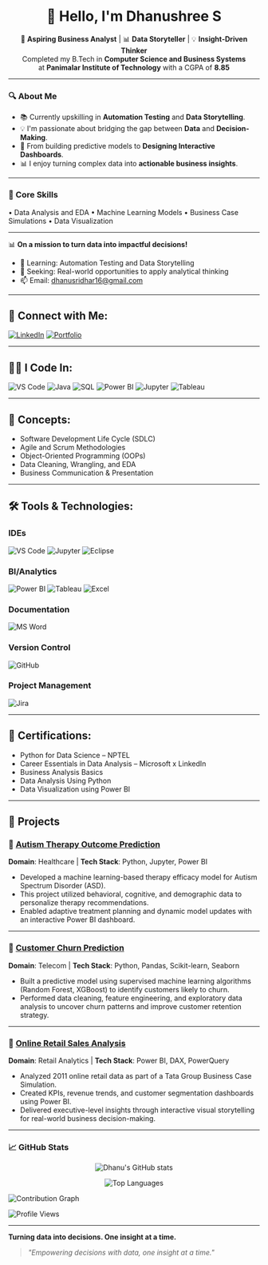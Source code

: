 <h1 align="center">👋 Hello, I'm Dhanushree S</h1>

<p align="center">
🎯 <strong>Aspiring Business Analyst</strong> | 📊 <strong>Data Storyteller</strong> | 💡 <strong>Insight-Driven Thinker</strong><br>
Completed my B.Tech in <strong>Computer Science and Business Systems</strong><br>
at <strong>Panimalar Institute of Technology</strong> with a CGPA of <strong>8.85</strong>
</p>

---

### 🔍 About Me

- 📚 Currently upskilling in **Automation Testing** and **Data Storytelling**.
- 💡 I'm passionate about bridging the gap between **Data** and **Decision-Making**.  
- 🤖 From building predictive models to **Designing Interactive Dashboards**.  
- 📊 I enjoy turning complex data into **actionable business insights**.  

---

### 🧠 Core Skills

<p align="left">
• Data Analysis and EDA 
• Machine Learning Models
• Business Case Simulations
• Data Visualization  
</p>

---

📊 **On a mission to turn data into impactful decisions!**

- 🚀 Learning: Automation Testing and  Data Storytelling  
- 🎯 Seeking: Real-world opportunities to apply analytical thinking  
- 📫 Email: [dhanusridhar16@gmail.com](mailto:dhanusridhar16@gmail.com)


---

## 🔗 Connect with Me:
[![LinkedIn](https://img.shields.io/badge/LinkedIn-blue?style=for-the-badge&logo=linkedin)](https://linkedin.com/in/dhanushree-s-6ba943248/)
[![Portfolio](https://img.shields.io/badge/Portfolio-website-green?style=for-the-badge&logo=google-chrome)](https://dhanusridhar16.wixsite.com/dhanu04)


---


## 👩‍💻 I Code In:
![VS Code](https://img.shields.io/badge/VS%20Code-007ACC?style=for-the-badge&logo=visual-studio-code&logoColor=white)
![Java](https://img.shields.io/badge/Java-007396?style=for-the-badge&logo=java&logoColor=white)
![SQL](https://img.shields.io/badge/SQL-4479A1?style=for-the-badge&logo=mysql&logoColor=white)
![Power BI](https://img.shields.io/badge/Power%20BI-F2C811?style=for-the-badge&logo=powerbi&logoColor=black)
![Jupyter](https://img.shields.io/badge/Jupyter-F37626?style=for-the-badge&logo=jupyter&logoColor=white)
![Tableau](https://img.shields.io/badge/Tableau-E97627?style=for-the-badge&logo=tableau&logoColor=white)


---


## 🧠 Concepts:
- Software Development Life Cycle (SDLC)  
- Agile and Scrum Methodologies  
- Object-Oriented Programming (OOPs)  
- Data Cleaning, Wrangling, and EDA  
- Business Communication & Presentation

---


## 🛠️ Tools & Technologies:
### IDEs
![VS Code](https://img.shields.io/badge/VS%20Code-007ACC?style=for-the-badge&logo=visual-studio-code&logoColor=white)
![Jupyter](https://img.shields.io/badge/Jupyter-F37626?style=for-the-badge&logo=jupyter&logoColor=white)
![Eclipse](https://img.shields.io/badge/Eclipse-2C2255?style=for-the-badge&logo=eclipse&logoColor=white)

### BI/Analytics
![Power BI](https://img.shields.io/badge/Power%20BI-F2C811?style=for-the-badge&logo=powerbi&logoColor=black)
![Tableau](https://img.shields.io/badge/Tableau-E97627?style=for-the-badge&logo=tableau&logoColor=white)
![Excel](https://img.shields.io/badge/Excel-217346?style=for-the-badge&logo=microsoft-excel&logoColor=white)

### Documentation
![MS Word](https://img.shields.io/badge/MS%20Word-2B579A?style=for-the-badge&logo=microsoft-word&logoColor=white)

### Version Control 
![GitHub](https://img.shields.io/badge/GitHub-181717?style=for-the-badge&logo=github&logoColor=white)

### Project Management
![Jira](https://img.shields.io/badge/Jira-0052CC?style=for-the-badge&logo=jira&logoColor=white)


---

## 📜 Certifications:
- Python for Data Science – NPTEL  
- Career Essentials in Data Analysis – Microsoft x LinkedIn  
- Business Analysis Basics  
- Data Analysis Using Python  
- Data Visualization using Power BI  

---

## 💼 Projects

### 🔹 [Autism Therapy Outcome Prediction](https://github.com/Dhanu1620/Autism_Therapy_Prediction)
**Domain**: Healthcare | **Tech Stack**: Python, Jupyter, Power BI  
- Developed a machine learning-based therapy efficacy model for Autism Spectrum Disorder (ASD).
- This project utilized behavioral, cognitive, and demographic data to personalize therapy recommendations.
- Enabled adaptive treatment planning and dynamic model updates with an interactive Power BI dashboard.

---

### 🔹 [Customer Churn Prediction](https://github.com/Dhanu1620/Customer-Churn-Prediction)
**Domain**: Telecom | **Tech Stack**: Python, Pandas, Scikit-learn, Seaborn  
- Built a predictive model using supervised machine learning algorithms (Random Forest, XGBoost) to identify customers likely to churn.
- Performed data cleaning, feature engineering, and exploratory data analysis to uncover churn patterns and improve customer retention strategy.

---

### 🔹 [Online Retail Sales Analysis](https://github.com/Dhanu1620/Online-Retail-Sales-Analysis)
 **Domain**: Retail Analytics | **Tech Stack**: Power BI, DAX, PowerQuery  
- Analyzed 2011 online retail data as part of a Tata Group Business Case Simulation.
- Created KPIs, revenue trends, and customer segmentation dashboards using Power BI.
- Delivered executive-level insights through interactive visual storytelling for real-world business decision-making.

---

### 📈 GitHub Stats

<p align="center">
<img src="https://github-readme-stats.vercel.app/api?username=Dhanu1620&show_icons=true&theme=radical" alt="Dhanu's GitHub stats" />
</p>

<p align="center">
<img src="https://github-readme-stats.vercel.app/api/top-langs/?username=Dhanu1620&layout=compact&theme=radical" alt="Top Languages" />
</p>

<p align="left">
  <img src="https://github-readme-activity-graph.vercel.app/graph?username=Dhanu1620&bg_color=000000&color=00ffff&line=00ffff&point=ffffff&area=true&hide_border=true" alt="Contribution Graph"/>
</p>

<p align="left">
  <img src="https://komarev.com/ghpvc/?username=Dhanu1620&label=Profile%20Views&color=00ffff&style=for-the-badge" alt="Profile Views" />
</p>


---


**Turning data into decisions. One insight at a time.**
> _"Empowering decisions with data, one insight at a time."_


